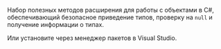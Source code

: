 Набор полезных методов расширения для работы с объектами в C#, обеспечивающий безопасное приведение типов, проверку на `null` и получение информации о типах.

Или установите через менеджер пакетов в Visual Studio.
